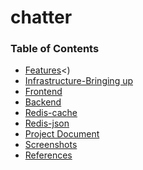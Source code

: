 # chatter

### Table of Contents

<!-- vim-markdown-toc GFM -->

* [Features](#http://)<)
* [Infrastructure-Bringing up](#infrastrucure)
* [Frontend](#frontend)
* [Backend](#backend)
* [Redis-cache](#redis)
* [Redis-json](#redis)
* [Project Document](#documentation)
* [Screenshots](#documentation/screenshots)
* [References](#documentation/references)

<!-- vim-markdown-toc -->
